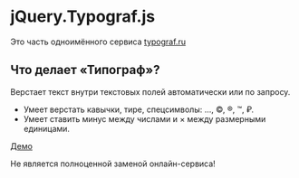 # jQuery.Typograf.js #

Это часть одноимённого сервиса [typograf.ru](http://typograf.ru)

## Что делает «Типограф»? ##

Верстает текст внутри текстовых полей автоматически или по запросу.

* Умеет верстать кавычки, тире, спецсимволы: …, ©, ®, ™, ₽.
* Умеет ставить минус между числами и × между размерными единицами.

[Демо](http://spearance.ru/parser3/typograf/)

Не является полноценной заменой онлайн-сервиса!